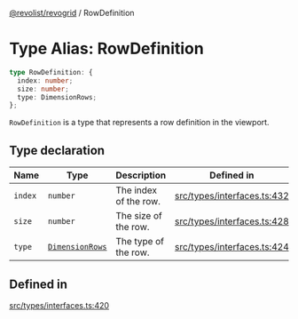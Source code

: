 [@revolist/revogrid](README.md) / RowDefinition

# Type Alias: RowDefinition

```ts
type RowDefinition: {
  index: number;
  size: number;
  type: DimensionRows;
};
```

`RowDefinition` is a type that represents a row definition in the
viewport.

## Type declaration

| Name | Type | Description | Defined in |
| ------ | ------ | ------ | ------ |
| `index` | `number` | The index of the row. | [src/types/interfaces.ts:432](https://github.com/revolist/revogrid/blob/1ac09c9216d3d9dcf169b93db55034b60bfdcc8e/src/types/interfaces.ts#L432) |
| `size` | `number` | The size of the row. | [src/types/interfaces.ts:428](https://github.com/revolist/revogrid/blob/1ac09c9216d3d9dcf169b93db55034b60bfdcc8e/src/types/interfaces.ts#L428) |
| `type` | [`DimensionRows`](TypeAlias.DimensionRows.md) | The type of the row. | [src/types/interfaces.ts:424](https://github.com/revolist/revogrid/blob/1ac09c9216d3d9dcf169b93db55034b60bfdcc8e/src/types/interfaces.ts#L424) |

## Defined in

[src/types/interfaces.ts:420](https://github.com/revolist/revogrid/blob/1ac09c9216d3d9dcf169b93db55034b60bfdcc8e/src/types/interfaces.ts#L420)
